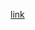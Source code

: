 [link](https://www.google.com/search?q=kobe+&tbm=isch&ved=2ahUKEwi-48uMuMznAhVM-KwKHT69BDMQ2-cCegQIABAA&oq=kobe+&gs_l=img.3..35i39l2j0i67l8.1387.7990..8036...1.0..2.86.595.8......0....1..gws-wiz-img.....2..35i362i39j0.XCXUcQwhvxA&ei=aChEXr6PGMzwswW--pKYAw&bih=864&biw=1280&rlz=1C1GCEA_enCA887CA887&safe=strict)
